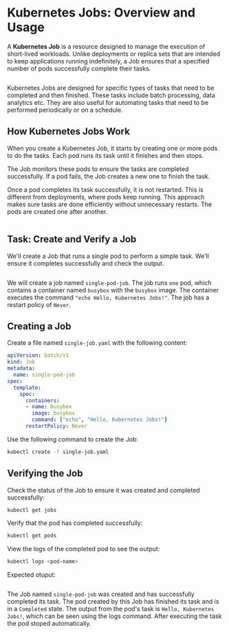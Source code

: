 # Kubernetes Jobs: Overview and Usage


A **Kubernetes Job** is a resource designed to manage the execution of short-lived workloads. Unlike deployments or replica sets that are intended to keep applications running indefinitely, a Job ensures that a specified number of pods successfully complete their tasks.

<img src="https://github.com/Minhaz00/K8s-lab/blob/Minhaz/Lab%20-%20Jobs%20in%20kubernetes/images/image-5.png?raw=true" alt="" />

Kubernetes Jobs are designed for specific types of tasks that need to be completed and then finished. These tasks include batch processing, data analytics etc. They are also useful for automating tasks that need to be performed periodically or on a schedule.


## How Kubernetes Jobs Work
When you create a Kubernetes Job, it starts by creating one or more pods to do the tasks. Each pod runs its task until it finishes and then stops.

The Job monitors these pods to ensure the tasks are completed successfully. If a pod fails, the Job creates a new one to finish the task.

Once a pod completes its task successfully, it is not restarted. This is different from deployments, where pods keep running. This approach makes sure tasks are done efficiently without unnecessary restarts. The pods are created one after another.

<img src="https://github.com/Minhaz00/K8s-lab/blob/Minhaz/Lab%20-%20Jobs%20in%20kubernetes/images/image-1.png?raw=true" alt="" />

## Task: Create and Verify a Job

We'll create a Job that runs a single pod to perform a simple task. We'll ensure it completes successfully and check the output.

<img src="https://github.com/Minhaz00/K8s-lab/blob/Minhaz/Lab%20-%20Jobs%20in%20kubernetes/images/image-4.png?raw=true" alt="" />

We will create a job named `single-pod-job`. The job runs `one` pod, which contains a container named `busybox` with the `busybox` image. The container executes the command `"echo Hello, Kubernetes Jobs!"`. The job has a restart policy of `Never`.


## Creating a Job


Create a file named `single-job.yaml` with the following content:

```yaml
apiVersion: batch/v1
kind: Job
metadata:
  name: single-pod-job
spec:
  template:
    spec:
      containers:
      - name: busybox
        image: busybox
        command: ["echo", "Hello, Kubernetes Jobs!"]
      restartPolicy: Never
```


Use the following command to create the Job:

```bash
kubectl create -f single-job.yaml
```

## Verifying the Job

Check the status of the Job to ensure it was created and completed successfully:
```bash
kubectl get jobs
```

Verify that the pod has completed successfully:
```bash
kubectl get pods
```

View the logs of the completed pod to see the output:
```bash
kubectl logs <pod-name>
```

Expected otuput:

<img src="https://github.com/Minhaz00/K8s-lab/blob/Minhaz/Lab%20-%20Jobs%20in%20kubernetes/images/image-2.png?raw=true" alt="" />

The Job named `single-pod-job` was created and has successfully completed its task.
The pod created by this Job has finished its task and is in a `Completed` state.
The output from the pod's task is `Hello, Kubernetes Jobs!`, which can be seen using the logs command. 
After executing the task the pod stoped automatically.


